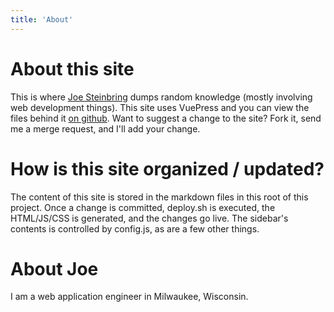 ```yaml
---
title: 'About'
---
```


# About this site

This is where [Joe Steinbring](https://jws.dev) dumps random knowledge (mostly involving web development things).  This site uses VuePress and you can view the files behind it [on github](https://github.com/steinbring/kb.jws.app).  Want to suggest a change to the site?  Fork it, send me a merge request, and I'll add your change.

# How is this site organized / updated?

The content of this site is stored in the markdown files in this root of this project.  Once a change is committed, deploy.sh is executed, the HTML/JS/CSS is generated, and the changes go live.  The sidebar's contents is controlled by config.js, as are a few other things.

# About Joe

I am a web application engineer in Milwaukee, Wisconsin.
